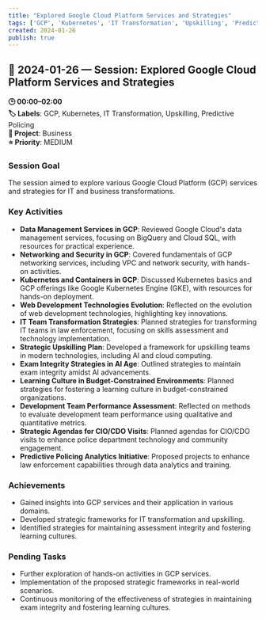 ```yaml
---
title: "Explored Google Cloud Platform Services and Strategies"
tags: ['GCP', 'Kubernetes', 'IT Transformation', 'Upskilling', 'Predictive Policing']
created: 2024-01-26
publish: true
---
```


## 📅 2024-01-26 — Session: Explored Google Cloud Platform Services and Strategies

**🕒 00:00–02:00**  
**🏷️ Labels**: GCP, Kubernetes, IT Transformation, Upskilling, Predictive Policing  
**📂 Project**: Business  
**⭐ Priority**: MEDIUM  


### Session Goal
The session aimed to explore various Google Cloud Platform (GCP) services and strategies for IT and business transformations.

### Key Activities
- **Data Management Services in GCP**: Reviewed Google Cloud's data management services, focusing on BigQuery and Cloud SQL, with resources for practical experience.
- **Networking and Security in GCP**: Covered fundamentals of GCP networking services, including VPC and network security, with hands-on activities.
- **Kubernetes and Containers in GCP**: Discussed Kubernetes basics and GCP offerings like Google Kubernetes Engine (GKE), with resources for hands-on deployment.
- **Web Development Technologies Evolution**: Reflected on the evolution of web development technologies, highlighting key innovations.
- **IT Team Transformation Strategies**: Planned strategies for transforming IT teams in law enforcement, focusing on skills assessment and technology implementation.
- **Strategic Upskilling Plan**: Developed a framework for upskilling teams in modern technologies, including AI and cloud computing.
- **Exam Integrity Strategies in AI Age**: Outlined strategies to maintain exam integrity amidst AI advancements.
- **Learning Culture in Budget-Constrained Environments**: Planned strategies for fostering a learning culture in budget-constrained organizations.
- **Development Team Performance Assessment**: Reflected on methods to evaluate development team performance using qualitative and quantitative metrics.
- **Strategic Agendas for CIO/CDO Visits**: Planned agendas for CIO/CDO visits to enhance police department technology and community engagement.
- **Predictive Policing Analytics Initiative**: Proposed projects to enhance law enforcement capabilities through data analytics and training.

### Achievements
- Gained insights into GCP services and their application in various domains.
- Developed strategic frameworks for IT transformation and upskilling.
- Identified strategies for maintaining assessment integrity and fostering learning cultures.

### Pending Tasks
- Further exploration of hands-on activities in GCP services.
- Implementation of the proposed strategic frameworks in real-world scenarios.
- Continuous monitoring of the effectiveness of strategies in maintaining exam integrity and fostering learning cultures.
